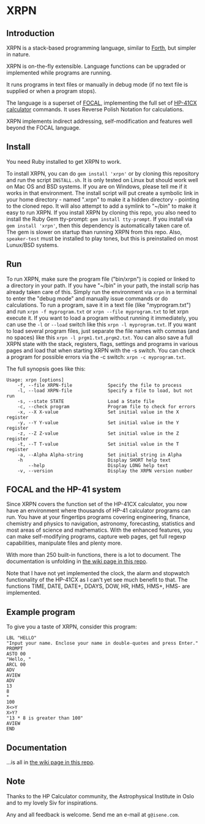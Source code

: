 # XRPN

## Introduction

XRPN is a stack-based programming language, similar to [Forth](https://en.wikipedia.org/wiki/Forth_(programming_language)), but simpler in nature.
 
XRPN is on-the-fly extensible. Language functions can be upgraded or implemented while programs are running.

It runs programs in text files or manually in debug mode (if no text file is supplied or when a program stops). 

The language is a superset of [FOCAL](https://www.hpmuseum.org/prog/hp41prog.htm), implementing the full set of [HP-41CX calculator](https://www.hpmuseum.org/hp41.htm) commands. It uses Reverse Polish Notation for calculations.

XRPN implements indirect addressing, self-modification and features well beyond the FOCAL language.

## Install

You need Ruby installed to get XRPN to work.

To install XRPN, you can do `gem install 'xrpn'` or by cloning this repository and run the script `INSTALL.sh`.  It is only tested on Linux but should work well on Mac OS and BSD systems. If you are on Windows, please tell me if it works in that environment. The install script will put create a symbolic link in your home directory - named ".xrpn" to make it a hidden directory - pointing to the cloned repo. It will also attempt to add a symlink to "~/bin" to make it easy to run XRPN. If you install XRPN by cloning this repo, you also need to install the Ruby Gem tty-prompt: `gem install tty-prompt`. If you install via `gem install 'xrpn'`, then this dependency is automatically taken care of. The gem is slower on startup than running XRPN from this repo. Also, `speaker-test` must be installed to play tones, but this is preinstalled on most Lunux/BSD systems.

## Run

To run XRPN, make sure the program file ("bin/xrpn") is copied or linked to a directory in your path. If you have "~/bin" in your path, the install scrip has already taken care of this. Simply run the environment via `xrpn` in a terminal to enter the "debug mode" and manually issue commands or do calculations. To run a program, save it in a text file (like "myprogram.txt") and run `xrpn -f myprogram.txt` or `xrpn --file myprogram.txt` to let xrpn execute it. If you want to load a program without running it immediately, you can use the `-l` or `--load` switch like this `xrpn -l myprogram.txt`. If you want to load several program files, just separate the file names with commas (and no spaces) like this `xrpn -l prgm1.txt,prgm2.txt`. You can also save a full XRPN state with the stack, registers, flags, settings and programs in various pages and load that when starting XRPN with the -s switch. You can check a program for possible errors via the -c switch: `xrpn -c myprogram.txt`.

The full synopsis goes like this:
```
Usage: xrpn [options]
    -f, --file XRPN-file             Specify the file to process
    -l, --load XRPN-file             Specify a file to load, but not run
    -s, --state STATE                Load a State file
	-c, --check program              Program file to check for errors
    -x, --X X-value                  Set initial value in the X register
    -y, --Y Y-value                  Set initial value in the Y register
    -z, --Z Z-value                  Set initial value in the Z register
    -t, --T T-value                  Set initial value in the T register
    -a, --Alpha Alpha-string         Set initial string in Alpha
    -h                               Display SHORT help text
        --help                       Display LONG help text
    -v, --version                    Display the XRPN version number
```

## FOCAL and the HP-41 system

Since XRPN covers the function set of the HP-41CX calculator, you now have an environment where thousands of HP-41 calculator programs can run. You have at your fingertips programs covering engineering, finance, chemistry and physics to navigation, astronomy, forecasting, statistics and most areas of science and mathematics. With the enhanced features, you can make self-modifying programs, capture web pages, get full regexp capabilities, manipulate files and plenty more.

With more than 250 built-in functions, there is a lot to document. The documentation is unfolding in [the wiki page in this repo](https://github.com/isene/xrpn/wiki/XRPN-Documentation).

Note that I have not yet implemented the clock, the alarm and stopwatch functionality of the HP-41CX as I can't yet see much benefit to that. The functions TIME, DATE, DATE+, DDAYS, DOW, HR, HMS, HMS+, HMS- are implemented.

## Example program

To give you a taste of XRPN, consider this program:

```
LBL "HELLO"
"Input your name. Enclose your name in double-quotes and press Enter."
PROMPT
ASTO 00
"Hello, "
ARCL 00
ADV
AVIEW
ADV
13
8
*
100
X<>Y
X>Y?
"13 * 8 is greater than 100"
AVIEW
END
```

## Documentation

...is all in [the wiki page in this repo](https://github.com/isene/xrpn/wiki/XRPN-Documentation).


## Note

Thanks to the HP Calculator community, the Astrophysical Institute in Oslo and to my lovely Siv for inspirations.

Any and all feedback is welcome. Send me an e-mail at `g@isene.com`.

